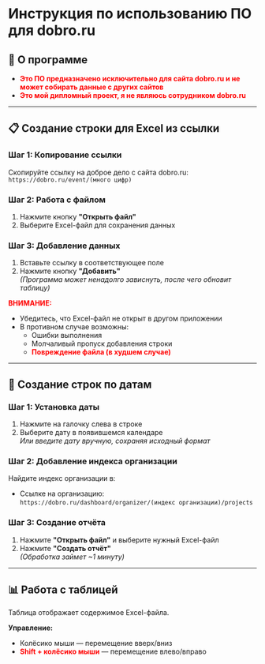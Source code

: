 # Инструкция по использованию ПО для dobro.ru

## 📌 О программе
- <span style="color:red">**Это ПО предназначено исключительно для сайта dobro.ru и не может собирать данные с других сайтов**</span>  
- <span style="color:red">**Это мой дипломный проект, я не являюсь сотрудником dobro.ru**</span>

---

## 📋 Создание строки для Excel из ссылки

### Шаг 1: Копирование ссылки
Скопируйте ссылку на доброе дело с сайта dobro.ru:  
`https://dobro.ru/event/(много цифр)`

### Шаг 2: Работа с файлом
1. Нажмите кнопку **"Открыть файл"**
2. Выберите Excel-файл для сохранения данных

### Шаг 3: Добавление данных
1. Вставьте ссылку в соответствующее поле
2. Нажмите кнопку **"Добавить"**  
   *(Программа может ненадолго зависнуть, после чего обновит таблицу)*

<span style="color:red">**ВНИМАНИЕ:**</span>  
- Убедитесь, что Excel-файл не открыт в другом приложении
- В противном случае возможны:
  - Ошибки выполнения
  - Молчаливый пропуск добавления строки
  - <span style="color:red">**Повреждение файла (в худшем случае)**</span>

---

## 📅 Создание строк по датам

### Шаг 1: Установка даты
1. Нажмите на галочку слева в строке
2. Выберите дату в появившемся календаре  
   *Или введите дату вручную, сохраняя исходный формат*

### Шаг 2: Добавление индекса организации
Найдите индекс организации в:
- Ссылке на организацию: `https://dobro.ru/dashboard/organizer/(индекс организации)/projects`

### Шаг 3: Создание отчёта
1. Нажмите **"Открыть файл"** и выберите нужный Excel-файл
2. Нажмите **"Создать отчёт"**  
   *(Обработка займет ~1 минуту)*

---

## 📊 Работа с таблицей
Таблица отображает содержимое Excel-файла.  

**Управление:**  
- Колёсико мыши — перемещение вверх/вниз
- <span style="color:red">**Shift + колёсико мыши**</span> — перемещение влево/вправо
